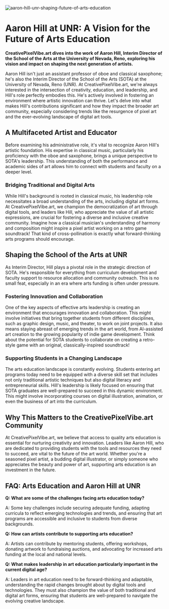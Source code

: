 ![aaron-hill-unr-shaping-future-of-arts-education](https://images.pexels.com/photos/7963147/pexels-photo-7963147.jpeg?auto=compress&cs=tinysrgb&fit=crop&h=627&w=1200)

# Aaron Hill at UNR: A Vision for the Future of Arts Education

**CreativePixelVibe.art dives into the work of Aaron Hill, Interim Director of the School of the Arts at the University of Nevada, Reno, exploring his vision and impact on shaping the next generation of artists.**

Aaron Hill isn't just an assistant professor of oboe and classical saxophone; he's also the Interim Director of the School of the Arts (SOTA) at the University of Nevada, Reno (UNR). At CreativePixelVibe.art, we're always interested in the intersection of creativity, education, and leadership, and Hill's role perfectly embodies this. He's actively involved in fostering an environment where artistic innovation can thrive. Let's delve into what makes Hill's contributions significant and how they impact the broader art community, especially considering trends like the resurgence of pixel art and the ever-evolving landscape of digital art tools.

## A Multifaceted Artist and Educator

Before examining his administrative role, it's vital to recognize Aaron Hill's artistic foundation. His expertise in classical music, particularly his proficiency with the oboe and saxophone, brings a unique perspective to SOTA's leadership. This understanding of both the performance and academic sides of art allows him to connect with students and faculty on a deeper level.

### Bridging Traditional and Digital Arts

While Hill's background is rooted in classical music, his leadership role necessitates a broad understanding of the arts, including digital art forms. At CreativePixelVibe.art, we champion the democratization of art through digital tools, and leaders like Hill, who appreciate the value of all artistic expressions, are crucial for fostering a diverse and inclusive creative community. Imagine how a classical musician's understanding of harmony and composition might inspire a pixel artist working on a retro game soundtrack! That kind of cross-pollination is exactly what forward-thinking arts programs should encourage.

## Shaping the School of the Arts at UNR

As Interim Director, Hill plays a pivotal role in the strategic direction of SOTA. He's responsible for everything from curriculum development and faculty support to resource allocation and community outreach. This is no small feat, especially in an era where arts funding is often under pressure.

### Fostering Innovation and Collaboration

One of the key aspects of effective arts leadership is creating an environment that encourages innovation and collaboration. This might involve initiatives that bring together students from different disciplines, such as graphic design, music, and theater, to work on joint projects. It also means staying abreast of emerging trends in the art world, from AI-assisted art creation to the growing popularity of indie game development. Think about the potential for SOTA students to collaborate on creating a retro-style game with an original, classically-inspired soundtrack!

### Supporting Students in a Changing Landscape

The arts education landscape is constantly evolving. Students entering art programs today need to be equipped with a diverse skill set that includes not only traditional artistic techniques but also digital literacy and entrepreneurial skills. Hill's leadership is likely focused on ensuring that SOTA graduates are well-prepared to succeed in this dynamic environment. This might involve incorporating courses on digital illustration, animation, or even the business of art into the curriculum.

## Why This Matters to the CreativePixelVibe.art Community

At CreativePixelVibe.art, we believe that access to quality arts education is essential for nurturing creativity and innovation. Leaders like Aaron Hill, who are dedicated to providing students with the tools and resources they need to succeed, are vital to the future of the art world. Whether you're a seasoned pixel artist, a budding digital illustrator, or simply someone who appreciates the beauty and power of art, supporting arts education is an investment in the future.

## FAQ: Arts Education and Aaron Hill at UNR

**Q: What are some of the challenges facing arts education today?**

A: Some key challenges include securing adequate funding, adapting curricula to reflect emerging technologies and trends, and ensuring that art programs are accessible and inclusive to students from diverse backgrounds.

**Q: How can artists contribute to supporting arts education?**

A: Artists can contribute by mentoring students, offering workshops, donating artwork to fundraising auctions, and advocating for increased arts funding at the local and national levels.

**Q: What makes leadership in art education particularly important in the current digital age?**

A: Leaders in art education need to be forward-thinking and adaptable, understanding the rapid changes brought about by digital tools and technologies. They must also champion the value of both traditional and digital art forms, ensuring that students are well-prepared to navigate the evolving creative landscape.
